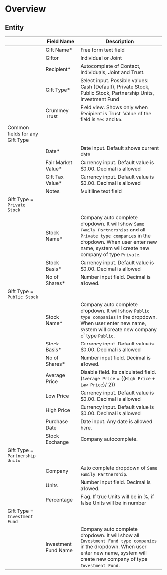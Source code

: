 # Overview



## Entity

|                                 | Field Name           | Description                                                  |
| ------------------------------- | -------------------- | ------------------------------------------------------------ |
|                                 | Gift Name*           | Free form text field                                         |
|                                 | Giftor               | Individual or Joint                                          |
|                                 | Recipient*           | Autocomplete of Contact, Individuals, Joint and Trust.       |
|                                 | Gift Type*           | Select input. Possible values: Cash (Default), Private Stock, Public Stock, Partnership Units, Investment Fund |
|                                 | Crummey Trust        | Field view. Shows only when Recipient is Trust. Value of the field is `Yes` and `No`. |
| Common fields for any Gift Type |                      |                                                              |
|                                 | Date*                | Date input. Default shows current date                       |
|                                 | Fair Market Value*   | Currency input. Default value is $0.00. Decimal is allowed   |
|                                 | Gift Tax Value*      | Currency input. Default value is $0.00. Decimal is allowed   |
|                                 | Notes                | Multiline text field                                         |
| Gift Type = `Private Stock`     |                      |                                                              |
|                                 | Stock Name*          | Company auto complete dropdown. It will show `Same Family Partnerships` and all `Private type companies` in the dropdown. When user enter new name, system will create new company of type `Private`. |
|                                 | Stock Basis*         | Currency input. Default value is $0.00. Decimal is allowed   |
|                                 | No of Shares*        | Number input field. Decimal is allowed.                      |
| Gift Type = `Public Stock`      |                      |                                                              |
|                                 | Stock Name*          | Company auto complete dropdown. It will show  `Public type companies` in the dropdown. When user enter new name, system will create new company of type `Public`. |
|                                 | Stock Basis*         | Currency input. Default value is $0.00. Decimal is allowed   |
|                                 | No of Shares*        | Number input field. Decimal is allowed.                      |
|                                 | Average Price        | Disable field. Its calculated field.<br/>(`Average Price` = ((`High Price` + `Law Price`)/ 2)) |
|                                 | Low Price            | Currency input. Default value is $0.00. Decimal is allowed   |
|                                 | High Price           | Currency input. Default value is $0.00. Decimal is allowed   |
|                                 | Purchase Date        | Date input. Any date is allowed here.                        |
|                                 | Stock Exchange       | Company autocomplete.                                        |
| Gift Type = `Partnership Units` |                      |                                                              |
|                                 | Company              | Auto complete dropdown of `Same Family Partnership`.         |
|                                 | Units                | Number input field. Decimal is allowed.                      |
|                                 | Percentage           | Flag. If true Units will be in %, if false Units will be in number |
| Gift Type = `Investment Fund`   |                      |                                                              |
|                                 | Investment Fund Name | Company auto complete dropdown. It will show all `Investment Fund type companies` in the dropdown. When user enter new name, system will create new company of type `Investment Fund`. |



